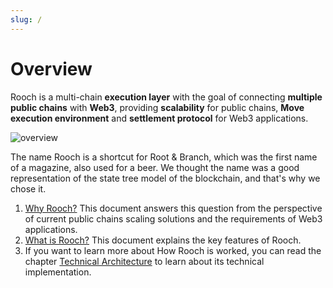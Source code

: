 ```yaml
---
slug: /
---
```

# Overview 

Rooch is a multi-chain **execution layer** with the goal of connecting **multiple public chains** with **Web3**, providing **scalability** for public chains, **Move execution environment** and **settlement protocol** for Web3 applications.

![overview](/diagram/rooch-overview.svg)


The name Rooch is a shortcut for Root & Branch, which was the first name of a magazine, also used for a beer. We thought the name was a good representation of the state tree model of the blockchain, and that's why we chose it.

1. [Why Rooch?](01-why-rooch.md) This document answers this question from the perspective of current public chains scaling solutions and the requirements of Web3 applications.
2. [What is Rooch?](02-what-is-rooch.md) This document explains the key features of Rooch. 
3. If you want to learn more about How Rooch is worked, you can read the chapter [Technical Architecture](04-technology/index.md) to learn about its technical implementation.